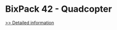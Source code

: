 # BixPack 42 - Quadcopter
[>> Detailed information](https://secure.shareit.com/shareit/product.html?productid=301010557&affiliateid=200057808)
